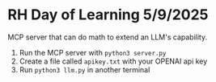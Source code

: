 # RH Day of Learning 5/9/2025

MCP server that can do math to extend an LLM's capability.

1. Run the MCP server with `python3 server.py`
2. Create a file called `apikey.txt` with your OPENAI api key
3. Run `python3 llm.py` in another terminal

